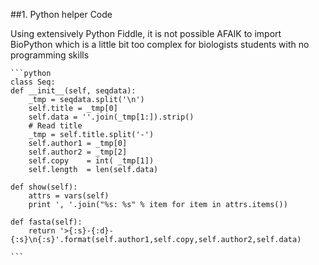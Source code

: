 
 ##1. Python helper Code
  <p>Using extensively Python Fiddle, it is not possible AFAIK to import BioPython which is a little bit too complex 
  for biologists students with no programming skills

    ```python
    class Seq:
    def __init__(self, seqdata):
        _tmp = seqdata.split('\n')
        self.title = _tmp[0]
        self.data = ''.join(_tmp[1:]).strip()
        # Read title
        _tmp = self.title.split('-')
        self.author1 = _tmp[0]
        self.author2 = _tmp[2]
        self.copy    = int( _tmp[1])
        self.length  = len(self.data)
    
    def show(self):
        attrs = vars(self)
        print ', '.join("%s: %s" % item for item in attrs.items())
        
    def fasta(self):
        return '>{:s}-{:d}-{:s}\n{:s}'.format(self.author1,self.copy,self.author2,self.data)
    
    ```
    
